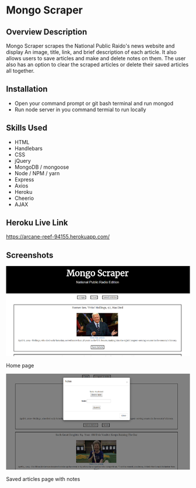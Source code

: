 Mongo Scraper
========== 

Overview Description
--------------------

Mongo Scraper scrapes the National Public Raido's news website and display An image, title, link, and brief description of each article. It also allows users to save articles and make and delete notes on them. The user also has an option to clear the scraped articles or delete their saved articles all together.

Installation
-----------------

- Open your command prompt or git bash terminal and run mongod
- Run node server in you command termial to run locally


Skills Used
-----------


- HTML 
- Handlebars
- CSS 
- jQuery
- MongoDB / mongoose
- Node / NPM / yarn
- Express
- Axios
- Heroku
- Cheerio
- AJAX


Heroku Live Link
----------------

https://arcane-reef-94155.herokuapp.com/

Screenshots
-----------

![Image 1](/images/scrape.png)

Home page

![Image 1](/images/saved.png)

Saved articles page with notes